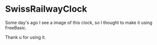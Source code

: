 # SwissRailwayClock

Some day's ago I see a image of this clock, so I thought to make it using FreeBasic.

Thank u for using it.

